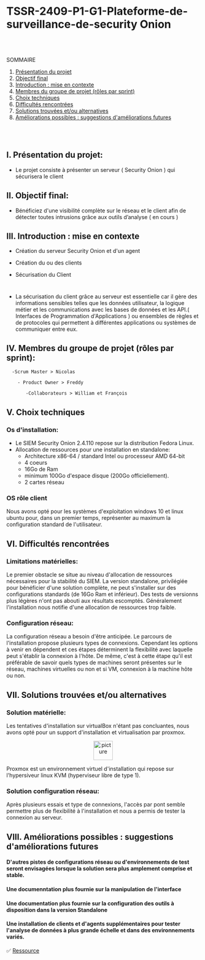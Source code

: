 # TSSR-2409-P1-G1-Plateforme-de-surveillance-de-security Onion
 <br><br>

SOMMAIRE

1. [Présentation du projet](#i-présentation-du-projet)
2. [Objectif final](#ii-objectif-final)
3. [Introduction : mise en contexte](#iii-introduction--mise-en-contexte)
4. [Membres du groupe de projet (rôles par sprint)](#iv-membres-du-groupe-de-projet-rôles-par-sprint)
5. [Choix techniques](#V-choix-techniques)
6. [Difficultés rencontrées](#vi-difficultés-rencontrées)
7. [Solutions trouvées et/ou alternatives](#vii-solutions-trouvées-etou-alternatives)
8. [Améliorations possibles : suggestions d'améliorations futures](#viii-améliorations-possibles--suggestions-daméliorations-futures)

<br><br>

  ## I. Présentation du projet: 

 - Le projet consiste à présenter un serveur ( Security Onion ) qui sécurisera le client

  ## II. Objectif final:

 - Bénéficiez d'une visibilité complète sur le réseau et le client afin de détecter toutes intrusions grâce aux outils d’analyse  ( en cours ) 

 ## III. Introduction : mise en contexte

- Création du serveur Security Onion et d'un agent

- Création du ou des clients 

- Sécurisation du Client
#
- La sécurisation du client grâce au serveur est essentielle car il gère des informations sensibles telles que les données utilisateur, la logique métier et les communications avec les bases de données et les API.( Interfaces de Programmation d'Applications ) ou ensembles de règles et de protocoles qui permettent à différentes applications ou systèmes de communiquer entre eux.


## IV. Membres du groupe de projet (rôles par sprint):

      -Scrum Master > Nicolas

        - Product Owner > Freddy

           -Collaborateurs > William et François

## V. Choix techniques

 
### Os d'installation:

* Le SIEM Security Onion 2.4.110 repose sur la distribution Fedora Linux.
* Allocation de ressources pour une installation en standalone:
  * Architecture x86-64 / standard Intel ou processeur AMD 64-bit
  * 4 coeurs
  * 16Go de Ram
  * minimum 100Go d'espace disque (200Go officiellement).
  * 2 cartes réseau

### OS rôle client

Nous avons opté pour les systèmes d'exploitation windows 10 et linux ubuntu pour, dans un premier temps, représenter au maximum la configuration standard de l'utilisateur. 

## VI. Difficultés rencontrées


### Limitations matérielles:

Le premier obstacle se situe au niveau d'allocation de ressources nécessaires pour la stabilité du SIEM.
La version standalone, privilégiée pour bénéficier d'une solution complète, ne peut s'installer sur des configurations standards (de 16Go Ram et inférieur).
Des tests de versionns plus légères n'ont pas abouti aux résultats escomptés.
Généralement l'installation nous notifie d'une allocation de ressources trop faible.

### Configuration réseau:

La configuration réseau a besoin d'être anticipée. Le parcours de l'installation propose plusieurs types de connexions.
Cependant les options à venir en dépendent et ces étapes déterminent la flexibilité avec laquelle peut s'établir la connexion à l'hôte.
De même, c'est à cette étape qu'il est préférable de savoir quels types de machines seront présentes sur le réseau, machines virtuelles ou non et si VM, connexion à la machine hôte ou non.

## VII. Solutions trouvées et/ou alternatives  

### Solution matérielle:

Les tentatives d'installation sur virtualBox n'étant pas concluantes, nous avons opté pour un support d'installation et virtualisation par proxmox.
<p align="center">
 <img src="https://github.com/WildCodeSchool/TSSR-2409-P1-G1-Plateforme-de-surveillance-de-securite/blob/main/Install_Screen_SecurityOnion/proxmox.png" alt="picture" width="50" >
</p>
Proxmox est un environnement virtuel d'installation qui repose sur l'hypersiveur linux KVM (hyperviseur libre de type 1).

### Solution configuration réseau:

Après plusieurs essais et type de connexions, l'accès par pont semble permettre plus de flexibilité à l'installation et nous a permis de tester la connexion au serveur.

## VIII. Améliorations possibles : suggestions d'améliorations futures

 #### D'autres pistes de configurations réseau ou d'environnements de test seront envisagées lorsque la solution sera plus amplement comprise et stable.
 #### Une documenntation plus fournie sur la manipulation de l'interface
 #### Une documentation plus fournie sur la configuration des outils à disposition dans la version Standalone
 #### Une installation de clients et d'agents supplémentaires pour tester l'analyse de données à plus grande échelle et dans des environnements variés.
 
:white_check_mark: [Ressource](https://www.marmiton.org/recettes/recette_soupe-a-l-oignon_10891.aspx)
